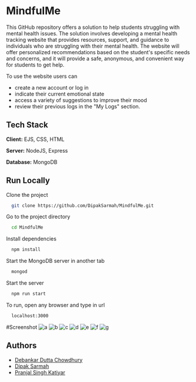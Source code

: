 # MindfulMe

This GitHub repository offers a solution to help students struggling with mental health issues. The solution involves developing a mental health tracking website that provides resources, support, and guidance to individuals who are struggling with their mental health. The website will offer personalized recommendations based on the student's specific needs and concerns, and it will provide a safe, anonymous, and convenient way for students to get help.

To use the website users can
- create a new account or log in
- indicate their current emotional state
- access a variety of suggestions to improve their mood
- review their previous logs in the "My Logs" section.


## Tech Stack

**Client:** EJS, CSS, HTML

**Server:** NodeJS, Express

**Database:** MongoDB


## Run Locally

Clone the project

```bash
  git clone https://github.com/DipakSarmah/MindfulMe.git
```

Go to the project directory

```bash
  cd MindfulMe
```

Install dependencies

```bash
  npm install
```
Start the MongoDB server in another tab

```bash
  mongod
```

Start the server

```bash
  npm run start
```


To run, open any browser and type in url

```bash
  localhost:3000
```

#Screenshot
![a](https://user-images.githubusercontent.com/92313801/224718654-7148ac26-6686-4bc3-a6b7-d6bf7918afff.png)
![b](https://user-images.githubusercontent.com/92313801/224718687-40dddf4e-78f9-4444-8b0c-bb02245a89db.png)
![c](https://user-images.githubusercontent.com/92313801/224718699-c8f33037-004f-440b-be3d-8d7f3802c3ff.png)
![d](https://user-images.githubusercontent.com/92313801/224718711-313e1a39-144f-457c-a8ee-cecd8f02f3c8.png)
![e](https://user-images.githubusercontent.com/92313801/224718725-498330ba-6b21-467c-bb61-d7ef3d144f51.png)
![f](https://user-images.githubusercontent.com/92313801/224718750-05082f0b-4d26-464b-a54d-6d18c35ee954.png)
![g](https://user-images.githubusercontent.com/92313801/224718795-fff40c91-4e22-4c38-9863-d4cb0baa5488.png)


## Authors

- [Debankar Dutta Chowdhury](https://www.github.com/deedeecee)
- [Dipak Sarmah](https://www.github.com/DipakSarmah)
- [Pranjal Singh Katiyar](https://www.github.com/PranjalSK03)
